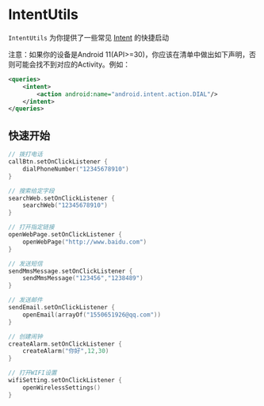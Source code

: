 # IntentUtils

`IntentUtils` 为你提供了一些常见 [Intent](https://developer.android.com/guide/components/intents-common?hl=zh-cn) 的快捷启动

注意：如果你的设备是Android 11(API>=30)，你应该在清单中做出如下声明，否则可能会找不到对应的Activity。例如：

```xml
<queries>
    <intent>
        <action android:name="android.intent.action.DIAL"/>
    </intent>
</queries>
```

## 快速开始

```kotlin
// 拨打电话
callBtn.setOnClickListener {
    dialPhoneNumber("12345678910")
}

// 搜索给定字段
searchWeb.setOnClickListener {
    searchWeb("12345678910")
}

// 打开指定链接
openWebPage.setOnClickListener {
    openWebPage("http://www.baidu.com")
}

// 发送短信
sendMmsMessage.setOnClickListener {
    sendMmsMessage("123456","1238489")
}

// 发送邮件
sendEmail.setOnClickListener {
    openEmail(arrayOf("1550651926@qq.com"))
}

// 创建闹钟
createAlarm.setOnClickListener {
    createAlarm("你好",12,30)
}

// 打开WIFI设置
wifiSetting.setOnClickListener {
    openWirelessSettings()
}
```